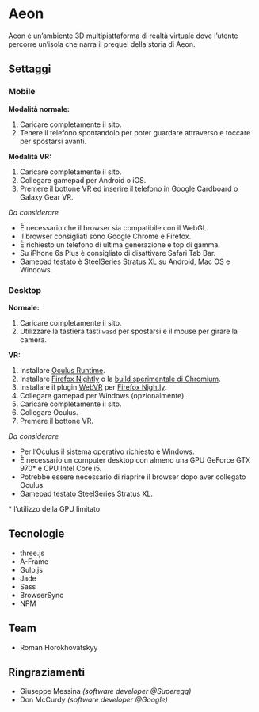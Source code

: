 # Aeon

Aeon è un’ambiente 3D multipiattaforma di realtà virtuale dove l’utente percorre un’isola che narra il prequel della storia di Aeon.

## Settaggi

### Mobile

**Modalità normale:**

1. Caricare completamente il sito.
2. Tenere il telefono spontandolo per poter guardare attraverso e toccare per spostarsi avanti.

**Modalità VR:**

1. Caricare completamente il sito.
2. Collegare gamepad per Android o iOS.
2. Premere il bottone VR ed inserire il telefono in Google Cardboard o Galaxy Gear VR.

*Da considerare*

- È necessario che il browser sia compatibile con il WebGL.
- Il browser consigliati sono Google Chrome e Firefox.
- È richiesto un telefono di ultima generazione e top di gamma.
- Su iPhone 6s Plus è consigliato di disattivare Safari Tab Bar.
- Gamepad testato è SteelSeries Stratus XL su Android, Mac OS e Windows.

### Desktop

**Normale:**

1. Caricare completamente il sito.
2. Utilizzare la tastiera tasti `wasd` per spostarsi e il mouse per girare la camera.

**VR:**

1. Installare [Oculus Runtime](https://www.oculus.com/en-us/setup/).
2. Installare [Firefox Nightly](https://nightly.mozilla.org/) o la [build sperimentale di Chromium](https://drive.google.com/folderview?id=0BzudLt22BqGRbW9WTHMtOWMzNjQ&usp=sharing#list).
3. Installare il plugin [WebVR](https://addons.mozilla.org/en-US/firefox/addon/mozilla-webvr-enabler/) per [Firefox Nightly](https://nightly.mozilla.org/).
4. Collegare gamepad per Windows (opzionalmente).
4. Caricare completamente il sito.
5. Collegare Oculus.
6. Premere il bottone VR.

*Da considerare*

- Per l’Oculus il sistema operativo richiesto è Windows.
- È necessario un computer desktop con almeno una GPU GeForce GTX 970* e CPU Intel Core i5.
- Potrebbe essere necessario di riaprire il browser dopo aver collegato Oculus.
- Gamepad testato SteelSeries Stratus XL.

<span class="note">* l’utilizzo della GPU limitato</span>

## Tecnologie

- three.js
- A-Frame
- Gulp.js
- Jade
- Sass
- BrowserSync
- NPM

## Team

- Roman Horokhovatskyy

## Ringraziamenti

- Giuseppe Messina *(software developer @Superegg)*
- Don McCurdy *(software developer @Google)*
